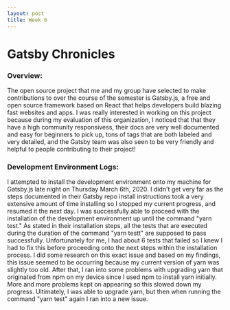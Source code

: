 ```yaml
---
layout: post
title: Week 6
---
```


# Gatsby Chronicles

### Overview:
The open source project that me and my group have selected to make contributions to over the course of the semester is Gatsby.js, a free and open source framework based on React that helps developers build blazing fast websites and apps. I was really interested in working on this project because during my evaluation of this organization, I noticed that that they have a high community responsivess, their docs are very well documented and easy for beginners to pick up, tons of tags that are both labeled and very detailed, and the Gatsby team was also seen to be very friendly and helpful to people contributing to their project! 

### Development Environment Logs:
I attempted to install the development environment onto my machine for Gatsby.js late night on Thursday March 6th, 2020. I didn't get very far as the steps documented in their Gatsby repo install instructions took a very extensive amount of time installing so I stopped my current progress, and resumed it the next day. I was successfully able to proceed with the installation of the development environment up until the command "yarn test." As stated in their installation steps, all the tests that are executed during the duration of the command "yarn testt" are supposed to pass successfully. Unfortunately for me, I had about 6 tests that failed so I knew I had to fix this before proceeding onto the next steps within the installation process. I did some research on this exact issue and based on my findings, this issue seemed to be occurring because my current version of yarn was slightly too old. After that, I ran into some problems with upgrading yarn that originated from npm on my device since I used npm to install yarn initially. More and more problems kept on appearing so this slowed down my progress. Ultimately, I was able to upgrade yarn, but then when running the command "yarn test" again I ran into a new issue.